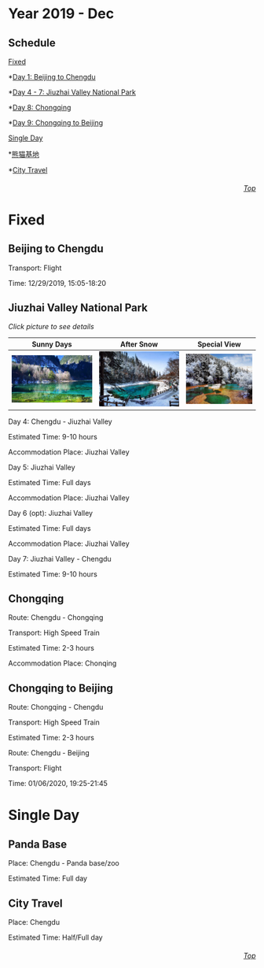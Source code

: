 Year 2019 - Dec
=============================
## Schedule
[Fixed](#Fixed)

*[Day 1: Beijing to Chengdu](#Beijing-to-Chengdu)

*[Day 4 - 7: Jiuzhai Valley National Park](#Jiuzhai-Valley-National-Park)

*[Day 8: Chongqing](#Chongqing)

*[Day 9: Chongqing to Beijing](#Chongqing-to-Beijing)

[Single Day](#Single-Day)

*[熊猫基地](#Panda-Base)

*[City Travel](#City-Travel)

###### <p dir='rtl' align='right'>[Top](#Table-of-contents)</p>
# Fixed
## Beijing to Chengdu
Transport: Flight

Time: 12/29/2019, 15:05-18:20

## Jiuzhai Valley National Park
*Click picture to see details*

| Sunny Days                           | After Snow    | Special View   |
| :----------:                           | :-----------: |  :-----------: |
| ![Sunny Days](/JZG/View1.PNG) | ![After Snow](/JZG/View2.PNG) |  ![Special View](/JZG/View3.PNG) |

Day 4: Chengdu - Jiuzhai Valley

Estimated Time: 9-10 hours

Accommodation Place: Jiuzhai Valley

Day 5: Jiuzhai Valley

Estimated Time: Full days

Accommodation Place: Jiuzhai Valley

Day 6 (opt): Jiuzhai Valley

Estimated Time: Full days

Accommodation Place: Jiuzhai Valley

Day 7: Jiuzhai Valley - Chengdu

Estimated Time: 9-10 hours

## Chongqing
Route: Chengdu - Chongqing

Transport: High Speed Train

Estimated Time: 2-3 hours

Accommodation Place: Chonqing


## Chongqing to Beijing
Route: Chongqing - Chengdu

Transport: High Speed Train

Estimated Time: 2-3 hours

Route: Chengdu - Beijing

Transport: Flight

Time: 01/06/2020, 19:25-21:45

# Single Day
## Panda Base
Place: Chengdu - Panda base/zoo

Estimated Time: Full day

## City Travel
Place: Chengdu

Estimated Time: Half/Full day

###### <p dir='rtl' align='right'>[Top](#Table-of-contents)</p>


